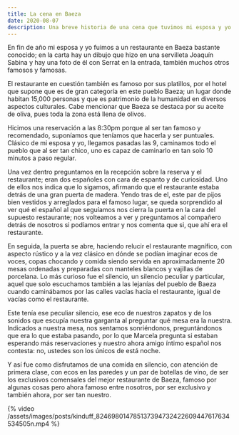 ```yaml
---
title: La cena en Baeza
date: 2020-08-07
description: Una breve historia de una cena que tuvimos mi esposa y yo en Baeza, España.
---
```

En fin de año mi esposa y yo fuimos a un restaurante en Baeza bastante conocido; en la carta hay un dibujo que hizo en una servilleta Joaquín Sabina y hay una foto de él con Serrat en la entrada, también muchos otros famosos y famosas.

El restaurante en cuestión también es famoso por sus platillos, por el hotel que supone que es de gran categoría en este pueblo Baeza; un lugar donde habitan 15,000 personas y que es patrimonio de la humanidad en diversos aspectos culturales. Cabe mencionar que Baeza se destaca por su aceite de oliva, pues toda la zona está llena de olivos.

Hicimos una reservación a las 8:30pm porque al ser tan famoso y recomendado, suponíamos que teníamos que hacerla y ser puntuales. Clásico de mi esposa y yo, llegamos pasadas las 9, caminamos todo el pueblo que al ser tan chico, uno es capaz de caminarlo en tan solo 10 minutos a paso regular.

Una vez dentro preguntamos en la recepción sobre la reserva y el restaurante; eran dos españoles con cara de espanto y de curiosidad. Uno de ellos nos indica que lo sigamos, afirmando que el restaurante estaba detrás de una gran puerta de madera. Yendo tras de el, este par de pijos bien vestidos y arreglados para el famoso lugar, se queda sorprendido al ver qué el español al que seguíamos nos cierra la puerta en la cara del supuesto restaurante; nos volteamos a ver y preguntamos al compañero detrás de nosotros si podíamos entrar y nos comenta que si, que ahí era el restaurante.

En seguida, la puerta se abre, haciendo relucir el restaurante magnífico, con aspecto rústico y a la vez clásico en dónde se podían imaginar ecos de voces, copas chocando y comida siendo servida en aproximadamente 20 mesas ordenadas y preparadas con manteles blancos y vajillas de porcelana. Lo más curioso fue el silencio, un silencio peculiar y particular, aquel que solo escuchamos también a las lejanías del pueblo de Baeza cuando caminábamos por las calles vacías hacia el restaurante, igual de vacías como el restaurante.

Este tenía ese peculiar silencio, ese eco de nuestros zapatos y de los sonidos que escupía nuestra garganta al preguntar qué mesa era la nuestra. Indicados a nuestra mesa, nos sentamos sonriéndonos, preguntándonos que era lo que estaba pasando, por lo que Marcela pregunta si estaban esperando más reservaciones y nuestro ahora amigo íntimo español nos contesta: no, ustedes son los únicos de está noche.

Y así fue como disfrutamos de una comida en silencio, con atención de primera clase, con ecos en las paredes y un par de botellas de vino, de ser los exclusivos comensales del mejor restaurante de Baeza, famoso por algunas cosas pero ahora famoso entre nosotros, por ser exclusivo y también ahora, por ser tan nuestro.

{% video /assets/images/posts/kinduff_824698014785137394732422609447617634534505n.mp4 %}
